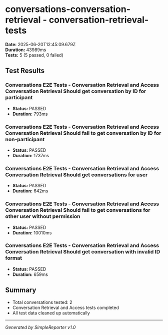 # conversations-conversation-retrieval - conversation-retrieval-tests

**Date:** 2025-06-20T12:45:09.679Z  
**Duration:** 43989ms  
**Tests:** 5 (5 passed, 0 failed)

## Test Results


### Conversations E2E Tests - Conversation Retrieval and Access Conversation Retrieval Should get conversation by ID for participant
- **Status:** PASSED
- **Duration:** 793ms



### Conversations E2E Tests - Conversation Retrieval and Access Conversation Retrieval Should fail to get conversation by ID for non-participant
- **Status:** PASSED
- **Duration:** 1737ms



### Conversations E2E Tests - Conversation Retrieval and Access Conversation Retrieval Should get conversations for user
- **Status:** PASSED
- **Duration:** 642ms



### Conversations E2E Tests - Conversation Retrieval and Access Conversation Retrieval Should fail to get conversations for other user without permission
- **Status:** PASSED
- **Duration:** 10010ms



### Conversations E2E Tests - Conversation Retrieval and Access Conversation Retrieval Should get conversation with invalid ID format
- **Status:** PASSED
- **Duration:** 659ms



## Summary

- Total conversations tested: 2
- Conversation Retrieval and Access tests completed
- All test data cleaned up automatically

---
*Generated by SimpleReporter v1.0*
